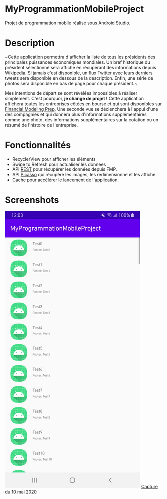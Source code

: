 # MyProgrammationMobileProject
Projet de programmation mobile réalisé sous Android Studio.

# Description
~Cette application permettra d'afficher la liste de tous les présidents des principales puissances économiques mondiales.
Un bref historique du président sélectionné sera affiché en récupérant des informations depuis Wikipedia.
Si jamais c'est disponible, un flux Twitter avec leurs derniers tweets sera disponible en dessous de la description.
Enfin, une série de photos sera disponible en bas de page pour chaque président.~

Mes intentions de départ se sont révélées impossibles à réaliser simplement. C'est pourquoi, **je change de projet !**
Cette application affichera toutes les entreprises côtées en bourse et qui sont disponibles sur [Financial Modeling Prep](https://www.financialmodelingprep.com). Une seconde vue se déclenchera à l'appui d'une des compagnies et qui donnera plus d'informations supplémentaires comme une photo, des informations supplémentaires sur la cotation ou un résumé de l'histoire de l'entreprise.

# Fonctionnalités

- RecyclerView pour afficher les éléments
- Swipe to Refresh pour actualiser les données
- API [REST](https://fr.wikipedia.org/wiki/Representational_state_transfer) pour récupérer les données depuis FMP.
- API [Picasso](https://square.github.io/picasso/) qui récupère les images, les redimensionne et les affiche.
- Cache pour accélérer le lancement de l'application.

# Screenshots
![Capture du 3 avril 2020](assets/TestListScreen.jpg)
[Capture du 10 mai 2020](assets/StockCompaniesList.png)
